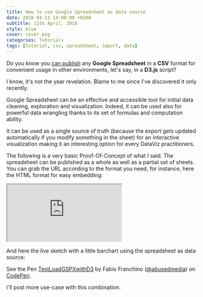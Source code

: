 ```yaml
---
title: How to use Google Spreadsheet as data source
date: 2018-04-11 14:00:00 +0100
subtitle: 11th April, 2018
style: blue
cover: cover.png
categories: Tutorials
tags: [tutorial, csv, spreadsheet, import, data]
---
```


Do you know you [can publish](https://support.google.com/docs/answer/183965?hl=en) any **Google Spreadsheet** in a **CSV** format for convenient usage in other environments, let's say, in a **D3.js** script?

I know, it's not the year revelation. Blame to me since I've discovered it only recently.

Google Spreadsheet can be an effective and accessible tool for initial data cleaning, exploration and visualization. Indeed, it can be used also for powerful data wrangling thanks to its set of formulas and computation ability.

It can be used as a single source of truth (because the export gets updated automatically if you modify something in the sheet) for an interactive visualization making it an interesting option for every DataViz practitioners.

The following is a very basic Proof-Of-Concept of what I said. The spreadsheet can be published as a whole as well as a partial set of sheets. You can grab the URL according to the format you need, for instance, here the HTML format for easy embedding:

<iframe src="https://docs.google.com/spreadsheets/d/e/2PACX-1vTpHUOTLcRgjx2LxaV4Yl0_pH4aSTIe7Dnv2w3fzUs5wPq81mWi1VB9hBds2cVpoUZLC6ClgXsT-KwT/pubhtml?gid=0&amp;single=true&amp;widget=true&amp;headers=false"></iframe>

And here the live sketch with a little barchart using the spreadsheet as data source:

<p data-height="265" data-theme-id="light" data-slug-hash="NYoZzb" data-default-tab="js,result" data-user="abusedmedia" data-embed-version="2" data-pen-title="TestLoadGSPXwithD3" class="codepen">See the Pen <a href="https://codepen.io/abusedmedia/pen/NYoZzb/">TestLoadGSPXwithD3</a> by Fabio Franchino (<a href="https://codepen.io/abusedmedia">@abusedmedia</a>) on <a href="https://codepen.io">CodePen</a>.</p>

I'll post more use-case with this combination.
